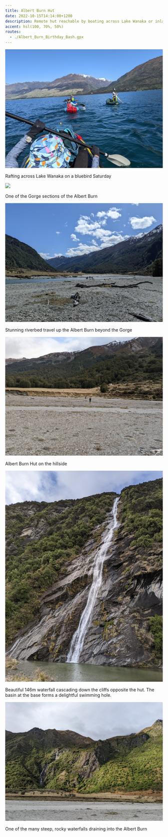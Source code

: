 ```yaml
---
title: Albert Burn Hut
date: 2022-10-15T14:14:00+1200
description: Remote hut reachable by boating across Lake Wanaka or inland via the Matukituki Valley
accent: hsl(100, 70%, 50%)
routes:
  - ./Albert_Burn_Birthday_Bash.gpx
---
```


![](./PXL_20221014_220239057.jpg)

<figcaption>Rafting across Lake Wanaka on a bluebird Saturday</figcaption>

![](./PXL_20221015_002430395.jpg)

<figcaption>One of the Gorge sections of the Albert Burn</figcaption>

![](./PXL_20221015_013719717.jpg)

<figcaption>Stunning riverbed travel up the Albert Burn beyond the Gorge</figcaption>

![](./PXL_20221015_193643539.jpg)

<figcaption>Albert Burn Hut on the hillside</figcaption>

![](./PXL_20221015_194304090.jpg)

<figcaption>Beautiful 146m waterfall cascading down the cliffs opposite the hut. The basin at the base forms a delightful swimming hole.</figcaption>

![](./PXL_20221015_202619754.jpg)

<figcaption>One of the many steep, rocky waterfalls draining into the Albert Burn</figcaption>
